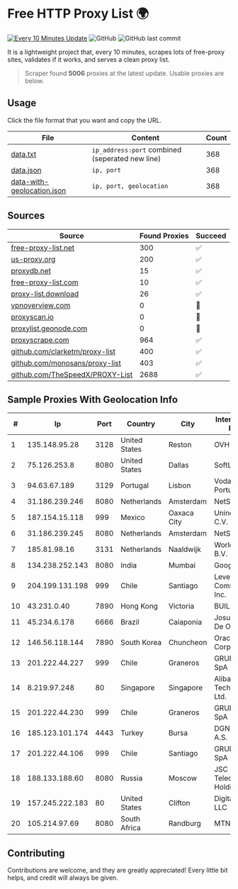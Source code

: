 
# Free HTTP Proxy List 🌍

[![Every 10 Minutes Update](https://github.com/mertguvencli/http-proxy-list/actions/workflows/main.yml/badge.svg?branch=main)](https://github.com/mertguvencli/http-proxy-list/actions/workflows/main.yml)
![GitHub](https://img.shields.io/github/license/mertguvencli/http-proxy-list)
![GitHub last commit](https://img.shields.io/github/last-commit/mertguvencli/http-proxy-list)

It is a lightweight project that, every 10 minutes, scrapes lots of free-proxy sites, validates if it works, and serves a clean proxy list.


> Scraper found **5006** proxies at the latest update. Usable proxies are below.

## Usage

Click the file format that you want and copy the URL.


|File|Content|Count|
|----|-------|-----|
|[data.txt](https://raw.githubusercontent.com/mertguvencli/http-proxy-list/main/proxy-list/data.txt)|`ip_address:port` combined (seperated new line)|368|
|[data.json](https://raw.githubusercontent.com/mertguvencli/http-proxy-list/main/proxy-list/data.json)|`ip, port`|368|
|[data-with-geolocation.json](https://raw.githubusercontent.com/mertguvencli/http-proxy-list/main/proxy-list/data-with-geolocation.json)|`ip, port, geolocation`|368|

## Sources

|Source|Found Proxies|Succeed|
|------|-------------|-------|
|[free-proxy-list.net](https://free-proxy-list.net)|300|✅|
|[us-proxy.org](https://www.us-proxy.org)|200|✅|
|[proxydb.net](http://proxydb.net)|15|✅|
|[free-proxy-list.com](https://free-proxy-list.com/?page=&port=&type%5B%5D=http&type%5B%5D=https&up_time=0&search=Search)|10|✅|
|[proxy-list.download](https://www.proxy-list.download/HTTP)|26|✅|
|[vpnoverview.com](https://vpnoverview.com/privacy/anonymous-browsing/free-proxy-servers)|0|🚫|
|[proxyscan.io](https://www.proxyscan.io)|0|🚫|
|[proxylist.geonode.com](https://proxylist.geonode.com/api/proxy-list?limit=300&page=1&sort_by=lastChecked&sort_type=desc&protocols=http,https)|0|🚫|
|[proxyscrape.com](https://api.proxyscrape.com/v2/?request=displayproxies&protocol=http&timeout=10000&country=all&ssl=all&anonymity=all)|964|✅|
|[github.com/clarketm/proxy-list](https://raw.githubusercontent.com/clarketm/proxy-list/master/proxy-list-raw.txt)|400|✅|
|[github.com/monosans/proxy-list](https://raw.githubusercontent.com/monosans/proxy-list/main/proxies/http.txt)|403|✅|
|[github.com/TheSpeedX/PROXY-List](https://raw.githubusercontent.com/TheSpeedX/PROXY-List/master/http.txt)|2688|✅|


## Sample Proxies With Geolocation Info

|#|Ip|Port|Country|City|Internet Service Provider|
|-|--|----|-------|----|-------------------------|
|1|135.148.95.28|3128|United States|Reston|OVH SAS|
|2|75.126.253.8|8080|United States|Dallas|SoftLayer|
|3|94.63.67.189|3129|Portugal|Lisbon|Vodafone Portugal|
|4|31.186.239.246|8080|Netherlands|Amsterdam|NetSkope Inc|
|5|187.154.15.118|999|Mexico|Oaxaca City|Uninet S.A. de C.V.|
|6|31.186.239.245|8080|Netherlands|Amsterdam|NetSkope Inc|
|7|185.81.98.16|3131|Netherlands|Naaldwijk|WorldStream B.V.|
|8|134.238.252.143|8080|India|Mumbai|Google LLC|
|9|204.199.131.198|999|Chile|Santiago|Level 3 Communications, Inc.|
|10|43.231.0.40|7890|Hong Kong|Victoria|BUILDCLOUD|
|11|45.234.6.178|6666|Brazil|Caiaponia|Josuel Francisco De Oliveira - ME|
|12|146.56.118.144|7890|South Korea|Chuncheon|Oracle Corporation|
|13|201.222.44.227|999|Chile|Graneros|GRUPO ULLOA SpA|
|14|8.219.97.248|80|Singapore|Singapore|Alibaba (US) Technology Co., Ltd.|
|15|201.222.44.230|999|Chile|Graneros|GRUPO ULLOA SpA|
|16|185.123.101.174|4443|Turkey|Bursa|DGN TEKNOLOJI A.S.|
|17|201.222.44.106|999|Chile|Santiago|GRUPO ULLOA SpA|
|18|188.133.188.60|8080|Russia|Moscow|JSC "ER-Telecom Holding"|
|19|157.245.222.183|80|United States|Clifton|DigitalOcean, LLC|
|20|105.214.97.69|8080|South Africa|Randburg|MTN SA|



## Contributing

Contributions are welcome, and they are greatly appreciated! Every
little bit helps, and credit will always be given.

